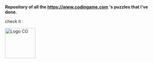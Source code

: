 **Repository of all the https://www.codingame.com 's puzzles that i've done.**

check it : 

<a href="https://www.codingame.com/profile/4144362c55043938dbb8249266c738056169095">
    <img src="https://worldvectorlogo.com/fr/logo/codingame-1" width="100" height="100" alt="Logo CG">
</a>

